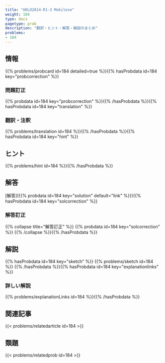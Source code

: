 ```yaml
---
title: "UKLO2014-R1-3 Mokilese"
weight: 184
type: docs
pagetype: prob
description: "翻訳・ヒント・解答・解説のまとめ"
problems: 
- 184
---
```


## 情報

{{% problems/probcard id=184 detailed=true %}}{{% hasProbdata id=184 key="probcorrection" %}}

### 問題訂正

{{% probdata id=184 key="probcorrection" %}}{{% /hasProbdata %}}{{% hasProbdata id=184 key="translation" %}}

### 翻訳・注釈

{{% problems/translation id=184 %}}{{% /hasProbdata %}}{{% hasProbdata id=184 key="hint" %}}

## ヒント

{{% problems/hint id=184 %}}{{% /hasProbdata %}}

## 解答

[解答]({{% probdata id=184 key="solution" default="link" %}}){{% hasProbdata id=184 key="solcorrection" %}}

### 解答訂正

{{% collapse title="解答訂正" %}}
{{% probdata id=184 key="solcorrection" %}}
{{% /collapse %}}{{% /hasProbdata %}}

## 解説

{{% hasProbdata id=184 key="sketch" %}}
{{% problems/sketch id=184 %}}
{{% /hasProbdata %}}{{% hasProbdata id=184 key="explanationlinks" %}}

### 詳しい解説

{{% problems/explanationLinks id=184 %}}{{% /hasProbdata %}}

## 関連記事

{{< problems/relatedarticle id=184 >}}

## 類題

{{< problems/relatedprob id=184 >}}
